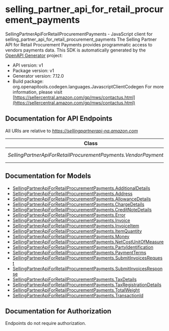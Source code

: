 # selling_partner_api_for_retail_procurement_payments

SellingPartnerApiForRetailProcurementPayments - JavaScript client for selling_partner_api_for_retail_procurement_payments
The Selling Partner API for Retail Procurement Payments provides programmatic access to vendors payments data.
This SDK is automatically generated by the [OpenAPI Generator](https://openapi-generator.tech) project:

- API version: v1
- Package version: v1
- Generator version: 7.12.0
- Build package: org.openapitools.codegen.languages.JavascriptClientCodegen
For more information, please visit [https://sellercentral.amazon.com/gp/mws/contactus.html](https://sellercentral.amazon.com/gp/mws/contactus.html)

## Documentation for API Endpoints

All URIs are relative to *https://sellingpartnerapi-na.amazon.com*

Class | Method | HTTP request | Description
------------ | ------------- | ------------- | -------------
*SellingPartnerApiForRetailProcurementPayments.VendorPaymentsApi* | [**submitInvoices**](docs/VendorPaymentsApi.md#submitInvoices) | **POST** /vendor/payments/v1/invoices | 


## Documentation for Models

 - [SellingPartnerApiForRetailProcurementPayments.AdditionalDetails](docs/AdditionalDetails.md)
 - [SellingPartnerApiForRetailProcurementPayments.Address](docs/Address.md)
 - [SellingPartnerApiForRetailProcurementPayments.AllowanceDetails](docs/AllowanceDetails.md)
 - [SellingPartnerApiForRetailProcurementPayments.ChargeDetails](docs/ChargeDetails.md)
 - [SellingPartnerApiForRetailProcurementPayments.CreditNoteDetails](docs/CreditNoteDetails.md)
 - [SellingPartnerApiForRetailProcurementPayments.Error](docs/Error.md)
 - [SellingPartnerApiForRetailProcurementPayments.Invoice](docs/Invoice.md)
 - [SellingPartnerApiForRetailProcurementPayments.InvoiceItem](docs/InvoiceItem.md)
 - [SellingPartnerApiForRetailProcurementPayments.ItemQuantity](docs/ItemQuantity.md)
 - [SellingPartnerApiForRetailProcurementPayments.Money](docs/Money.md)
 - [SellingPartnerApiForRetailProcurementPayments.NetCostUnitOfMeasure](docs/NetCostUnitOfMeasure.md)
 - [SellingPartnerApiForRetailProcurementPayments.PartyIdentification](docs/PartyIdentification.md)
 - [SellingPartnerApiForRetailProcurementPayments.PaymentTerms](docs/PaymentTerms.md)
 - [SellingPartnerApiForRetailProcurementPayments.SubmitInvoicesRequest](docs/SubmitInvoicesRequest.md)
 - [SellingPartnerApiForRetailProcurementPayments.SubmitInvoicesResponse](docs/SubmitInvoicesResponse.md)
 - [SellingPartnerApiForRetailProcurementPayments.TaxDetails](docs/TaxDetails.md)
 - [SellingPartnerApiForRetailProcurementPayments.TaxRegistrationDetails](docs/TaxRegistrationDetails.md)
 - [SellingPartnerApiForRetailProcurementPayments.TotalWeight](docs/TotalWeight.md)
 - [SellingPartnerApiForRetailProcurementPayments.TransactionId](docs/TransactionId.md)


## Documentation for Authorization

Endpoints do not require authorization.

